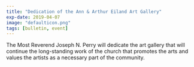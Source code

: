 ```yaml
---
title: "Dedication of the Ann & Arthur Eiland Art Gallery"
exp-date: 2019-04-07
image: "defaulticon.png"
tags: [bulletin, event]
---
```

The Most Reverend Joseph N. Perry will dedicate the art gallery that will continue the long-standing work of the church that promotes the arts and values the artists as a necessary part of the community.